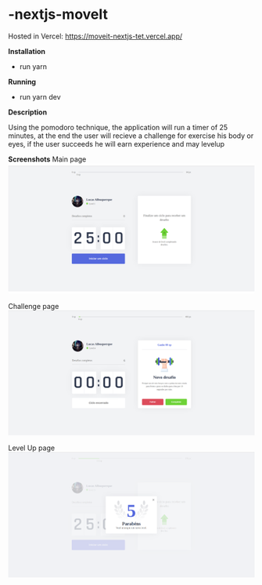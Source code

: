 # -nextjs-moveIt
Hosted in Vercel: https://moveit-nextjs-tet.vercel.app/

**Installation**

* run yarn

**Running**

- run yarn dev

**Description**

Using the pomodoro technique, the application will run a timer of 25 minutes, at the end the user will recieve a challenge for exercise his body or eyes, if the user succeeds he will earn experience and may levelup

**Screenshots**
Main page
![Alt text](/main.png?raw=true "main page")

Challenge page
![Alt text](/challenge.png?raw=true "challenge page")

Level Up page
![Alt text](/levelup.png?raw=true "challenge page")
